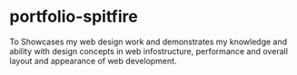 # portfolio-spitfire
To Showcases my web design work and demonstrates my knowledge and ability with design concepts in web infostructure, performance and overall layout and appearance of web development.
